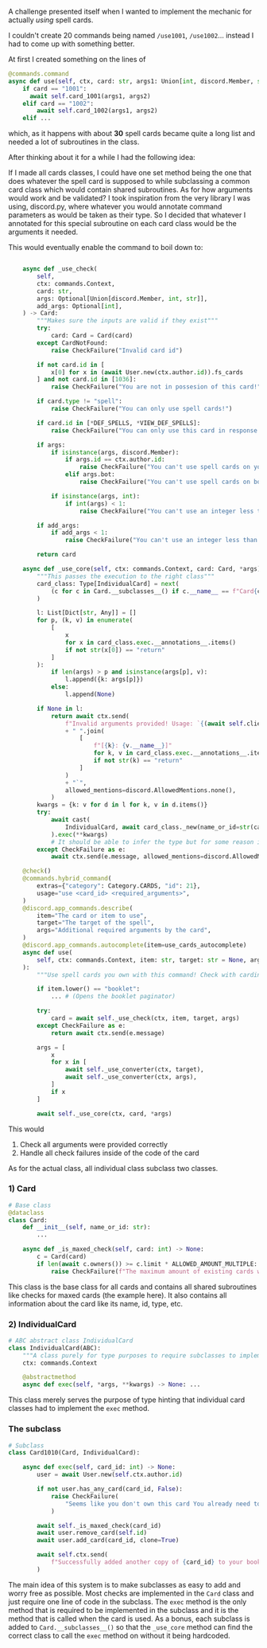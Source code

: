 A challenge presented itself when I wanted to implement the mechanic for actually *using* spell cards.

I couldn't create 20 commands being named `/use1001`, `/use1002`... instead I had to come up with something better.

At first I created something on the lines of 
```py
@commands.command
async def use(self, ctx, card: str, args1: Union[int, discord.Member, str] = None, args2: Union[int, str] = None):
    if card == "1001":
      await self.card_1001(args1, args2)
    elif card == "1002":
        await self.card_1002(args1, args2)
    elif ...
```
which, as it happens with about **30** spell cards became quite a long list and needed a lot of subroutines in the class.

After thinking about it for a while I had the following idea:

If I made all cards classes, I could have one set method being the one that does whatever the spell card is supposed to while subclassing a common card class which would contain shared subroutines.
As for how arguments would work and be validated? I took inspiration from the very library I was using, discord.py, where whatever you would annotate command parameters as would be taken as their type. So I decided that whatever I annotated for this special subroutine on each card class would be the arguments it needed. 

This would eventually enable the command to boil down to:
```py

    async def _use_check(
        self,
        ctx: commands.Context,
        card: str,
        args: Optional[Union[discord.Member, int, str]],
        add_args: Optional[int],
    ) -> Card:
        """Makes sure the inputs are valid if they exist"""
        try:
            card: Card = Card(card)
        except CardNotFound:
            raise CheckFailure("Invalid card id")

        if not card.id in [
            x[0] for x in (await User.new(ctx.author.id)).fs_cards
        ] and not card.id in [1036]:
            raise CheckFailure("You are not in possesion of this card!")

        if card.type != "spell":
            raise CheckFailure("You can only use spell cards!")

        if card.id in [*DEF_SPELLS, *VIEW_DEF_SPELLS]:
            raise CheckFailure("You can only use this card in response to an attack!")

        if args:
            if isinstance(args, discord.Member):
                if args.id == ctx.author.id:
                    raise CheckFailure("You can't use spell cards on yourself")
                elif args.bot:
                    raise CheckFailure("You can't use spell cards on bots")

            if isinstance(args, int):
                if int(args) < 1:
                    raise CheckFailure("You can't use an integer less than 1")

        if add_args:
            if add_args < 1:
                raise CheckFailure("You can't use an integer less than 1")

        return card

    async def _use_core(self, ctx: commands.Context, card: Card, *args) -> None:
        """This passes the execution to the right class"""
        card_class: Type[IndividualCard] = next(
            (c for c in Card.__subclasses__() if c.__name__ == f"Card{card.id}")
        )

        l: List[Dict[str, Any]] = []
        for p, (k, v) in enumerate(
            [
                x
                for x in card_class.exec.__annotations__.items()
                if not str(x[0]) == "return"
            ]
        ):
            if len(args) > p and isinstance(args[p], v):
                l.append({k: args[p]})
            else:
                l.append(None)

        if None in l:
            return await ctx.send(
                f"Invalid arguments provided! Usage: `{(await self.client.command_prefix(self.client, ctx.message))[2]}use {card.id} "
                + " ".join(
                    [
                        f"[{k}: {v.__name__}]"
                        for k, v in card_class.exec.__annotations__.items()
                        if not str(k) == "return"
                    ]
                )
                + "`",
                allowed_mentions=discord.AllowedMentions.none(),
            )
        kwargs = {k: v for d in l for k, v in d.items()}
        try:
            await cast(
                IndividualCard, await card_class._new(name_or_id=str(card.id), ctx=ctx)
            ).exec(**kwargs)
            # It should be able to infer the type but for some reason it is not able to do so
        except CheckFailure as e:
            await ctx.send(e.message, allowed_mentions=discord.AllowedMentions.none())

    @check()
    @commands.hybrid_command(
        extras={"category": Category.CARDS, "id": 21},
        usage="use <card_id> <required_arguments>",
    )
    @discord.app_commands.describe(
        item="The card or item to use",
        target="The target of the spell",
        args="Additional required arguments by the card",
    )
    @discord.app_commands.autocomplete(item=use_cards_autocomplete)
    async def use(
        self, ctx: commands.Context, item: str, target: str = None, args: int = None
    ):
        """Use spell cards you own with this command! Check with cardinfo what arguments are required."""

        if item.lower() == "booklet":
            ... # (Opens the booklet paginator)

        try:
            card = await self._use_check(ctx, item, target, args)
        except CheckFailure as e:
            return await ctx.send(e.message)

        args = [
            x
            for x in [
                await self._use_converter(ctx, target),
                await self._use_converter(ctx, args),
            ]
            if x
        ]

        await self._use_core(ctx, card, *args)
```
This would
1) Check all arguments were provided correctly
2) Handle all check failures inside of the code of the card


As for the actual class, all individual class subclass two classes. 
### 1) Card
```py
# Base class
@dataclass
class Card:
    def __init__(self, name_or_id: str):
        ...

    async def _is_maxed_check(self, card: int) -> None:
        c = Card(card)
        if len(await c.owners()) >= c.limit * ALLOWED_AMOUNT_MULTIPLE:
            raise CheckFailure(f"The maximum amount of existing cards with id {card} is reached!")
```
This class is the base class for all cards and contains all shared subroutines like checks for maxed cards (the example here). It also contains all information about the card like its name, id, type, etc.

### 2) IndividualCard
```py
# ABC abstract class IndividualCard
class IndividualCard(ABC):
    """A class purely for type purposes to require subclasses to implement the exect method"""
    ctx: commands.Context

    @abstractmethod
    async def exec(self, *args, **kwargs) -> None: ...
```
This class merely serves the purpose of type hinting that individual card classes had to implement the `exec` method.

### The subclass
```py
# Subclass
class Card1010(Card, IndividualCard):

    async def exec(self, card_id: int) -> None:
        user = await User.new(self.ctx.author.id)

        if not user.has_any_card(card_id, False):
            raise CheckFailure(
                "Seems like you don't own this card You already need to own a (non-fake) copy of the card you want to duplicate"
            )

        await self._is_maxed_check(card_id)
        await user.remove_card(self.id)
        await user.add_card(card_id, clone=True)

        await self.ctx.send(
            f"Successfully added another copy of {card_id} to your book!"
        )
 ```
The main idea of this system is to make subclasses as easy to add and worry free as possible. Most checks are implemented in the `Card` class and just require one line of code in the subclass. The `exec` method is the only method that is required to be implemented in the subclass and it is the method that is called when the card is used. As a bonus, each subclass is added to `Card.__subclasses__()` so that the `_use_core` method can find the correct class to call the `exec` method on without it being hardcoded.
